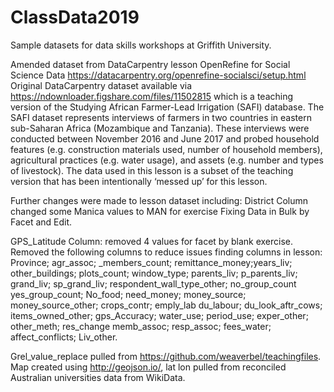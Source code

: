 # ClassData2019
Sample datasets for data skills workshops at Griffith University. 

Amended dataset from DataCarpentry lesson OpenRefine for Social Science Data https://datacarpentry.org/openrefine-socialsci/setup.html
Original DataCarpentry dataset available via  https://ndownloader.figshare.com/files/11502815 which is a teaching version of the Studying African Farmer-Lead Irrigation (SAFI) database. 
The SAFI dataset represents interviews of farmers in two countries in eastern sub-Saharan Africa (Mozambique and Tanzania). These interviews were conducted between November 2016 and June 2017 and probed household features (e.g. construction materials used, number of household members), agricultural practices (e.g. water usage), and assets (e.g. number and types of livestock). The data used in this lesson is a subset of the teaching version that has been intentionally ‘messed up’ for this lesson.

Further changes were made to lesson dataset including: 
District Column changed some Manica values to MAN for exercise Fixing Data in Bulk by Facet and Edit. 

GPS_Latitude Column: removed 4 values for facet by blank exercise. 
Removed the following columns to reduce issues finding columns in lesson: Province; agr_assoc; _members_count; remittance_money;years_liv; other_buildings; plots_count; window_type; parents_liv; p_parents_liv;	grand_liv;	sp_grand_liv; respondent_wall_type_other; no_group_count	yes_group_count; No_food; need_money;	money_source;	money_source_other; crops_contr; emply_lab	du_labour; du_look_aftr_cows; items_owned_other; gps_Accuracy; water_use; period_use;	exper_other; other_meth; res_change	memb_assoc; resp_assoc; fees_water; affect_conflicts; Liv_other.

Grel_value_replace pulled from https://github.com/weaverbel/teachingfiles.
Map created using http://geojson.io/, lat lon pulled from reconciled Australian universities data from WikiData. 
